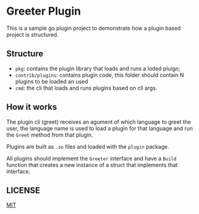 # Greeter Plugin

This is a sample go plugin project to demonstrate how  a plugin based project is structured.

## Structure

* `pkg`: contains the plugin library that loads and runs a loded pluign;
* `contrib/plugins`: contains plugin code, this folder should contain N plugins to be loaded an used
* `cmd`: the cli that loads and runs plugins based on cli args.

## How it works

The plugin cli (greet) receives an agument of which language to greet the user, the language name
is used to load a plugin for that language and run the `Greet` method from that plugin.

Plugins are built as `.so` files and loaded with the `plugin` package.

All plugins should implement the `Greeter` interface and have a `Build` function that creates a new instance
of a struct that implements that interface.

## LICENSE

[MIT](./LICENSE)

